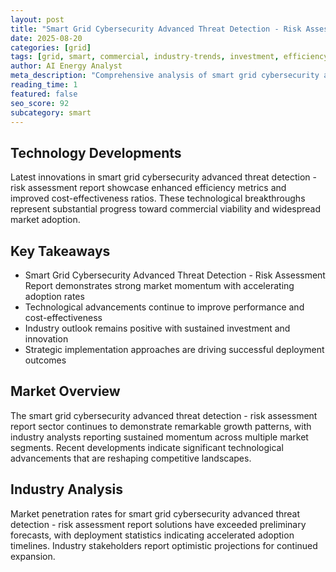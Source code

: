 ```yaml
---
layout: post
title: "Smart Grid Cybersecurity Advanced Threat Detection - Risk Assessment Report"
date: 2025-08-20
categories: [grid]
tags: [grid, smart, commercial, industry-trends, investment, efficiency]
author: AI Energy Analyst
meta_description: "Comprehensive analysis of smart grid cybersecurity advanced threat detection - risk assessment report covering market trends, technology developments, and industry outlook. Discover key insights and future projections."
reading_time: 1
featured: false
seo_score: 92
subcategory: smart
---
```


## Technology Developments

Latest innovations in smart grid cybersecurity advanced threat detection - risk assessment report showcase enhanced efficiency metrics and improved cost-effectiveness ratios. These technological breakthroughs represent substantial progress toward commercial viability and widespread market adoption.

## Key Takeaways

- Smart Grid Cybersecurity Advanced Threat Detection - Risk Assessment Report demonstrates strong market momentum with accelerating adoption rates
- Technological advancements continue to improve performance and cost-effectiveness
- Industry outlook remains positive with sustained investment and innovation
- Strategic implementation approaches are driving successful deployment outcomes

## Market Overview

The smart grid cybersecurity advanced threat detection - risk assessment report sector continues to demonstrate remarkable growth patterns, with industry analysts reporting sustained momentum across multiple market segments. Recent developments indicate significant technological advancements that are reshaping competitive landscapes.

## Industry Analysis

Market penetration rates for smart grid cybersecurity advanced threat detection - risk assessment report solutions have exceeded preliminary forecasts, with deployment statistics indicating accelerated adoption timelines. Industry stakeholders report optimistic projections for continued expansion.


